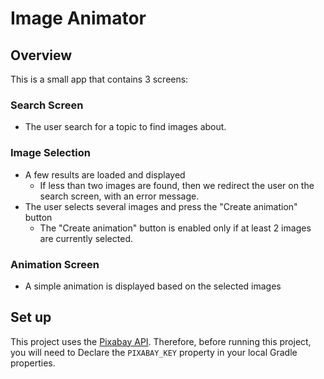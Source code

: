 # Image Animator

## Overview
This is a small app that contains 3 screens:

### Search Screen
- The user search for a topic to find images about.

### Image Selection
- A few results are loaded and displayed
    - If less than two images are found, then we redirect the user on the search screen, with an error message.
- The user selects several images and press the "Create animation" button
    - The "Create animation" button is enabled only if at least 2 images are currently selected.

### Animation Screen 
- A simple animation is displayed based on the selected images

## Set up
This project uses the [Pixabay API](https://pixabay.com/api/docs/). Therefore, before running this project, you will need to
Declare the `PIXABAY_KEY` property in your local Gradle properties.